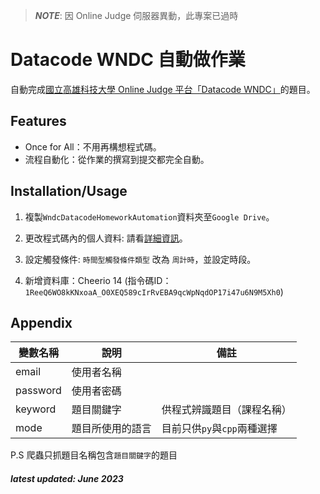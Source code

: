 > **_NOTE_**: 因 Online Judge 伺服器異動，此專案已過時

# Datacode WNDC 自動做作業
自動完成<ins>國立高雄科技大學 Online Judge 平台「Datacode WNDC」</ins>的題目。

## Features
+ Once for All：不用再構想程式碼。
+ 流程自動化：從作業的撰寫到提交都完全自動。

## Installation/Usage
1. 複製`WndcDatacodeHomeworkAutomation`資料夾至`Google Drive`。

2. 更改程式碼內的個人資料: 請看[詳細資訊](#Appendix)。

3. 設定觸發條件: `時間型觸發條件類型` 改為 `周計時`，並設定時段。

4. 新增資料庫：Cheerio 14 (指令碼ID：`1ReeQ6WO8kKNxoaA_O0XEQ589cIrRvEBA9qcWpNqdOP17i47u6N9M5Xh0`)

## Appendix
| 變數名稱 	| 說明 	| 備註 	|  
|---	|---	|---	|  
| email 	| 使用者名稱 	|  	|  
| password 	| 使用者密碼 	|  	|  
| keyword 	| 題目關鍵字 	| 供程式辨識題目（課程名稱） 	|  
| mode 	| 題目所使用的語言 	| 目前只供`py`與`cpp`兩種選擇 	|  

P.S 爬蟲只抓題目名稱包含`題目關鍵字`的題目

##### latest updated: June 2023
